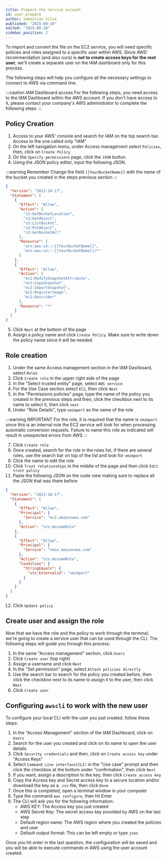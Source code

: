 ```yaml
---
title: Prepare the service account
id: user-prepare
author: Sebastian Silva
published: "2025-08-20"
edited: "2025-08-20"
sidebar_position: 2
---
```


To import and convert the file on the EC2 service, you will need specific policies and roles assigned to a specific user within AWS. Since AWS' recommendation (and also ours) is **not to create access keys for the root user**, we'll create a separate user on the IAM dashboard only for this process.

The following steps will help you configure all the necessary settings to connect to AWS via command line.

:::caution IAM Dashboard access
For the following steps, you need access to the IAM Dashboard within the AWS account. If you don't have access to it, please contact your company's AWS administrator to complete the following steps
:::

## Policy Creation

1. Access to your AWS' console and search for IAM on the top search bar. Access to the one called only "IAM"
2. On the left navigation menu, under Access management select `Policies`, then, click on `Create Policy`
3. On the `Specify permissions` page, click the `JSON` button.
4. Using the JSON policy editor, input the following JSON.

:::warning Remember
Change the field `[[YourBucketName]]` with the name of the bucket you created in the steps previous section
:::

```json
{
  "Version": "2012-10-17",
  "Statement": [
    {
      "Effect": "Allow",
      "Action": [
        "s3:GetBucketLocation",
        "s3:GetObject",
        "s3:ListBucket",
        "s3:PutObject",
        "s3:GetBucketAcl"
      ],
      "Resource": [
        "arn:aws:s3:::[[YourBucketName]]",
        "arn:aws:s3:::[[YourBucketName]]/*"
      ]
    },
    {
      "Effect": "Allow",
      "Action": [
        "ec2:ModifySnapshotAttribute",
        "ec2:CopySnapshot",
        "ec2:ImportSnapshot",
        "ec2:RegisterImage",
        "ec2:Describe*"
      ],
      "Resource": "*"
    }
  ]
}
```

5. Click `Next` at the bottom of the page
6. Assign a policy name and click `Create Policy`. Make sure to write down the policy name since it will be needed

## Role creation

1. Under the same Access management section in the IAM Dashboard, select `Roles`
2. Click `Create role` in the upper right side of the page
3. In the "Select trusted entity" page, select `AWS service`
4. For the Use Case section select `EC2`, then click `Next`
5. In the "Permissions policies" page, type the name of the policy you created in the previous steps and then, click the checkbox next to its name to select it, then click `next`
6. Under "Role Details", type `vmimport` as the name of the role

:::warning IMPORTANT
For the role, it is required that the name is `vmimport` since this is an internal role the EC2 service will look for when processing automatic conversion requests. Failure to name this role as indicated will result in unexpected errors from AWS
:::

7. Click `Create role`
8. Once created, search for the role in the roles list, if there are several roles, use the search bar on top of the list and look for `vmimport`
9. Click the name to edit the role
10. Click `Trust relationships` in the middle of the page and then click `Edit trust policy`
11. Paste the following JSON on the code view making sure to replace all the JSON that was there before

```json
{
  "Version": "2012-10-17",
  "Statement": [
    {
      "Effect": "Allow",
      "Principal": {
        "Service": "ec2.amazonaws.com"
      },
      "Action": "sts:AssumeRole"
    },
    {
      "Effect": "Allow",
      "Principal": {
        "Service": "vmie.amazonaws.com"
      },
      "Action": "sts:AssumeRole",
      "Condition": {
        "StringEquals": {
          "sts:Externalid": "vmimport"
        }
      }
    }
  ]
}
```

12. Click `Update policy`

## Create user and assign the role

Now that we have the role and the policy to work through the terminal, we're going to create a service user that can be used through the CLI. The following steps will guide you through this process:

1. In the same "Access management" section, click `Users`
2. Click `Create user` (top right)
3. Assign a username and click `Next`
4. In the "Set permission" page, select `Attach policies directly`
5. Use the search bar to search for the policy you created before, then click the checkbox next to its name to assign it to the user, then click `Next`
6. Click `Create user`

## Configuring `awscli` to work with the new user

To configure your local CLI with the user you just created, follow these steps:

1. In the "Access Management" section of the IAM Dashboard, click on `Users`
2. Search for the user you created and click on its name to open the user details
3. Click `Security credentials` and then, click on `Create access key` under "Access Keys"
4. Select `Command Line interface(CLI)` in the "Use case" prompt and then click the checkbox at the bottom under "confirmation", then click `Next`
5. If you want, assign a description to the key, then click `Create access key`
6. Copy the Access key and Secret access key to a secure location and/or download the key as a `.csv` file, then click `Done`
7. Once this is completed, open a terminal window in your computer
8. Type the command `aws configure`, then hit Enter
9. The CLI will ask you for the following information:
   - AWS KEY: The Access key you just created
   - AWS Secret Key: The secret access key provided by AWS on the last step
   - Default region name: The AWS region where you created the policies and user
   - Default output format: This can be left empty or type `json`

Once you hit enter in the last question, the configuration will be saved and you will be able to execute commands in AWS using the user account created.
